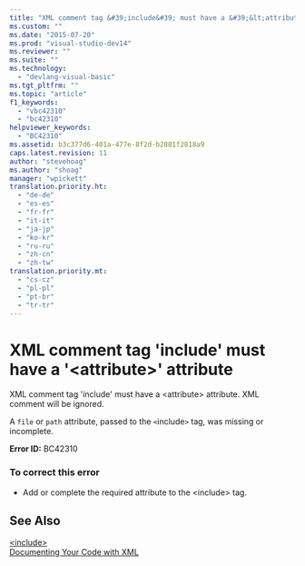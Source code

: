```yaml
---
title: "XML comment tag &#39;include&#39; must have a &#39;&lt;attribute&gt;&#39; attribute | Microsoft Docs"
ms.custom: ""
ms.date: "2015-07-20"
ms.prod: "visual-studio-dev14"
ms.reviewer: ""
ms.suite: ""
ms.technology: 
  - "devlang-visual-basic"
ms.tgt_pltfrm: ""
ms.topic: "article"
f1_keywords: 
  - "vbc42310"
  - "bc42310"
helpviewer_keywords: 
  - "BC42310"
ms.assetid: b3c377d6-401a-477e-8f2d-b2881f2818a9
caps.latest.revision: 11
author: "stevehoag"
ms.author: "shoag"
manager: "wpickett"
translation.priority.ht: 
  - "de-de"
  - "es-es"
  - "fr-fr"
  - "it-it"
  - "ja-jp"
  - "ko-kr"
  - "ru-ru"
  - "zh-cn"
  - "zh-tw"
translation.priority.mt: 
  - "cs-cz"
  - "pl-pl"
  - "pt-br"
  - "tr-tr"
---
```

# XML comment tag &#39;include&#39; must have a &#39;&lt;attribute&gt;&#39; attribute
XML comment tag 'include' must have a \<attribute> attribute. XML comment will be ignored.  
  
 A `file` or `path` attribute, passed to the `<`include`>` tag, was missing or incomplete.  
  
 **Error ID:** BC42310  
  
### To correct this error  
  
-   Add or complete the required attribute to the \<include> tag.  
  
## See Also  
 [\<include>](../../visual-basic/language-reference/xmldoc/include.md)   
 [Documenting Your Code with XML](../../visual-basic/programming-guide/program-structure/documenting-your-code-with-xml.md)